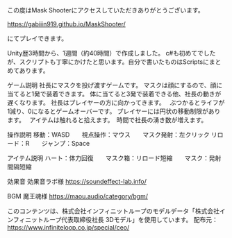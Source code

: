 この度はMask Shooterにアクセスしていただきありがとうございます。

https://gabiiin919.github.io/MaskShooter/

にてプレイできます。

Unity歴3時間から、1週間（約40時間）で作成しました。
c#も初めてでしたが、スクリプトも丁寧にかけたと思います。自分で書いたものはScriptsにまとめてあります。


ゲーム説明
社長にマスクを投げ渡すゲームです。
マスクは顔にするので、顔に当てると1発で装着できます。
体に当てると3発で装着できる他、社長の動きが遅くなります。
社長はプレイヤーの方に向かってきます。　
ぶつかるとライフが1減り、0になるとゲームオーバーです。
プレイヤーには円状の移動制限があります。　
アイテムは触れると拾えます。　時間で社長の湧き数が増えます。


操作説明
移動：WASD　　視点操作：マウス　　マスク発射：左クリック
リロード：R　　ジャンプ：Space


アイテム説明
ハート：体力回復　　マスク箱：リロード短縮　　マスク：発射間隔短縮



効果音
効果音ラボ様
https://soundeffect-lab.info/

BGM
魔王魂様
https://maou.audio/category/bgm/

このコンテンツは、株式会社インフィニットループのモデルデータ「株式会社インフィニットループ代表取締役社長 3Dモデル」を使用しています。
配布元：https://www.infiniteloop.co.jp/special/ceo/
